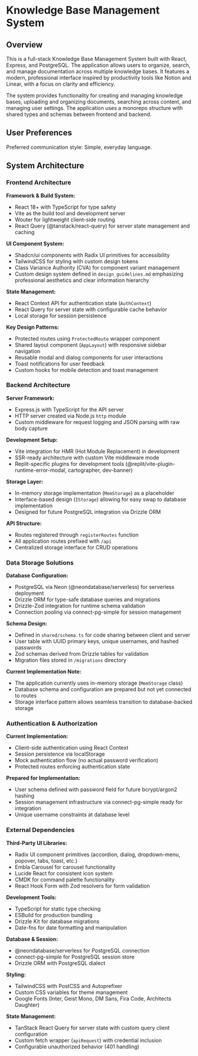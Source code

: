 # Knowledge Base Management System

## Overview

This is a full-stack Knowledge Base Management System built with React, Express, and PostgreSQL. The application allows users to organize, search, and manage documentation across multiple knowledge bases. It features a modern, professional interface inspired by productivity tools like Notion and Linear, with a focus on clarity and efficiency.

The system provides functionality for creating and managing knowledge bases, uploading and organizing documents, searching across content, and managing user settings. The application uses a monorepo structure with shared types and schemas between frontend and backend.

## User Preferences

Preferred communication style: Simple, everyday language.

## System Architecture

### Frontend Architecture

**Framework & Build System:**
- React 18+ with TypeScript for type safety
- Vite as the build tool and development server
- Wouter for lightweight client-side routing
- React Query (@tanstack/react-query) for server state management and caching

**UI Component System:**
- Shadcn/ui components with Radix UI primitives for accessibility
- TailwindCSS for styling with custom design tokens
- Class Variance Authority (CVA) for component variant management
- Custom design system defined in `design_guidelines.md` emphasizing professional aesthetics and clear information hierarchy

**State Management:**
- React Context API for authentication state (`AuthContext`)
- React Query for server state with configurable cache behavior
- Local storage for session persistence

**Key Design Patterns:**
- Protected routes using `ProtectedRoute` wrapper component
- Shared layout component (`AppLayout`) with responsive sidebar navigation
- Reusable modal and dialog components for user interactions
- Toast notifications for user feedback
- Custom hooks for mobile detection and toast management

### Backend Architecture

**Server Framework:**
- Express.js with TypeScript for the API server
- HTTP server created via Node.js `http` module
- Custom middleware for request logging and JSON parsing with raw body capture

**Development Setup:**
- Vite integration for HMR (Hot Module Replacement) in development
- SSR-ready architecture with custom Vite middleware mode
- Replit-specific plugins for development tools (@replit/vite-plugin-runtime-error-modal, cartographer, dev-banner)

**Storage Layer:**
- In-memory storage implementation (`MemStorage`) as a placeholder
- Interface-based design (`IStorage`) allowing for easy swap to database implementation
- Designed for future PostgreSQL integration via Drizzle ORM

**API Structure:**
- Routes registered through `registerRoutes` function
- All application routes prefixed with `/api`
- Centralized storage interface for CRUD operations

### Data Storage Solutions

**Database Configuration:**
- PostgreSQL via Neon (@neondatabase/serverless) for serverless deployment
- Drizzle ORM for type-safe database queries and migrations
- Drizzle-Zod integration for runtime schema validation
- Connection pooling via connect-pg-simple for session management

**Schema Design:**
- Defined in `shared/schema.ts` for code sharing between client and server
- User table with UUID primary keys, unique usernames, and hashed passwords
- Zod schemas derived from Drizzle tables for validation
- Migration files stored in `/migrations` directory

**Current Implementation Note:**
- The application currently uses in-memory storage (`MemStorage` class)
- Database schema and configuration are prepared but not yet connected to routes
- Storage interface pattern allows seamless transition to database-backed storage

### Authentication & Authorization

**Current Implementation:**
- Client-side authentication using React Context
- Session persistence via localStorage
- Mock authentication flow (no actual password verification)
- Protected routes enforcing authentication state

**Prepared for Implementation:**
- User schema defined with password field for future bcrypt/argon2 hashing
- Session management infrastructure via connect-pg-simple ready for integration
- Unique username constraints at database level

### External Dependencies

**Third-Party UI Libraries:**
- Radix UI component primitives (accordion, dialog, dropdown-menu, popover, tabs, toast, etc.)
- Embla Carousel for carousel functionality
- Lucide React for consistent icon system
- CMDK for command palette functionality
- React Hook Form with Zod resolvers for form validation

**Development Tools:**
- TypeScript for static type checking
- ESBuild for production bundling
- Drizzle Kit for database migrations
- Date-fns for date formatting and manipulation

**Database & Session:**
- @neondatabase/serverless for PostgreSQL connection
- connect-pg-simple for PostgreSQL session store
- Drizzle ORM with PostgreSQL dialect

**Styling:**
- TailwindCSS with PostCSS and Autoprefixer
- Custom CSS variables for theme management
- Google Fonts (Inter, Geist Mono, DM Sans, Fira Code, Architects Daughter)

**State Management:**
- TanStack React Query for server state with custom query client configuration
- Custom fetch wrapper (`apiRequest`) with credential inclusion
- Configurable unauthorized behavior (401 handling)